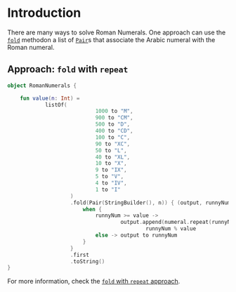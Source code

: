 # Introduction

There are many ways to solve Roman Numerals.
One approach can use the [`fold`][fold] methodon a list of [`Pair`][pair]s that associate the Arabic numeral with the Roman numeral.

## Approach: `fold` with `repeat`

```kotlin
object RomanNumerals {

    fun value(n: Int) =
            listOf(
                            1000 to "M",
                            900 to "CM",
                            500 to "D",
                            400 to "CD",
                            100 to "C",
                            90 to "XC",
                            50 to "L",
                            40 to "XL",
                            10 to "X",
                            9 to "IX",
                            5 to "V",
                            4 to "IV",
                            1 to "I"
                    )
                    .fold(Pair(StringBuilder(), n)) { (output, runnyNum), (value, numeral) ->
                        when {
                            runnyNum >= value ->
                                    output.append(numeral.repeat(runnyNum / value)) to
                                            runnyNum % value
                            else -> output to runnyNum
                        }
                    }
                    .first
                    .toString()
}
```

For more information, check the [`fold` with `repeat` approach][approach-fold-repeat].

[approach-fold-repeat]: https://exercism.org/tracks/kotlin/exercises/roman-numerals/approaches/fold-repeat

[fold]: https://kotlinlang.org/docs/collection-aggregate.html#fold-and-reduce
[pair]: https://kotlinlang.org/api/latest/jvm/stdlib/kotlin/-pair/
